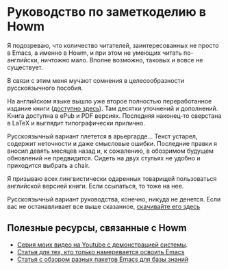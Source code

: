 # Руководство по заметкоделию в Howm

Я подозреваю, что количество читателей, заинтересованных не просто в Emacs, а именно в Howm, и при этом не умеющих читать по-английски, ничтожно мало. Вполне возможно, таковых и вовсе не существует.

В связи с этим меня мучают сомнения в целесообразности русскоязычного пособия. 

На английском языке вышло уже второе полностью переработанное издание книги ([доступно здесь](https://emacs101.github.io/howm.html)). Там десятки уточнений и дополнений. Книга доступна в ePub и PDF версиях. Последняя наконец-то сверстана в LaTeX и выглядит типографически прилично. 

Русскоязычный вариант плетется в арьергарде… Текст устарел, содержит неточности и даже смысловые ошибки. Последние правки я вносил девять месяцев назад и, к сожалению, в обозримом будущем обновлений не предвидится. Сидеть на двух стульях не удобно и приходится выбрать a chair. 

Я призываю всех лингвистически одаренных товарищей пользоваться английской версией книги. Если ссылаться, то тоже на нее.

Русскоязычный вариант руководства, конечно, никуда не денется. Если вас не останавливает все выше сказанное, <a href="Howm_tutorial_ru.pdf" download>скачивайте его здесь</a>

## Полезные ресурсы, связанные с Howm
- [Серия моих видео на Youtube с демонстрацией системы](https://youtube.com/playlist?list=PL7Hnu5RIVX3LidEkfJgaFOi6YLRLcJWG1).
- [Статья для тех, кто только намеревается освоить Emacs](https://qnnnp.substack.com/p/emacs)
- [Статья с обзором разных пакетов Emacs для базы знаний](https://qnnnp.substack.com/p/emacs-2a6)

